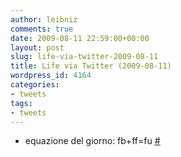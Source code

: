 ```yaml
---
author: leibniz
comments: true
date: 2009-08-11 22:59:00+00:00
layout: post
slug: life-via-twitter-2009-08-11
title: Life via Twitter (2009-08-11)
wordpress_id: 4164
categories:
- tweets
tags:
- tweets
---
```



	
  * equazione del giorno: fb+ff=fu [#](http://twitter.com/leibniz/statuses/3241906977)


